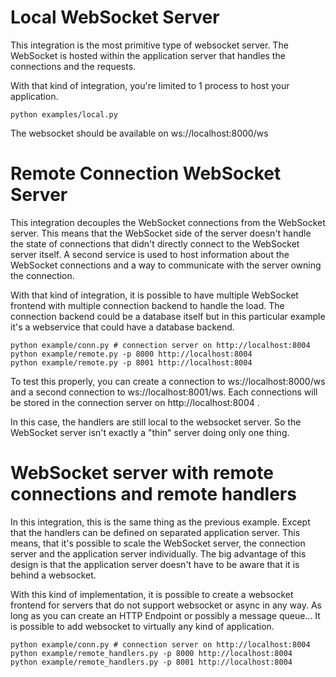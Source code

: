 # Local WebSocket Server

This integration is the most primitive type of websocket server. The WebSocket
is hosted within the application server that handles the connections and the
requests.

With that kind of integration, you're limited to 1 process to host your application.

    python examples/local.py

The websocket should be available on ws://localhost:8000/ws

# Remote Connection WebSocket Server

This integration decouples the WebSocket connections from the WebSocket server. This means
that the WebSocket side of the server doesn't handle the state of connections that didn't
directly connect to the WebSocket server itself. A second service is used to host information
about the WebSocket connections and a way to communicate with the server owning the connection.

With that kind of integration, it is possible to have multiple WebSocket frontend with multiple
connection backend to handle the load. The connection backend could be a database itself but in
this particular example it's a webservice that could have a database backend.

    python example/conn.py # connection server on http://localhost:8004
    python example/remote.py -p 8000 http://localhost:8004
    python example/remote.py -p 8001 http://localhost:8004


To test this properly, you can create a connection to ws://localhost:8000/ws and a second connection
to ws://localhost:8001/ws. Each connections will be stored in the connection server on
http://localhost:8004 .

In this case, the handlers are still local to the websocket server. So the WebSocket server isn't
exactly a "thin" server doing only one thing.

# WebSocket server with remote connections and remote handlers

In this integration, this is the same thing as the previous example. Except that the handlers can
be defined on separated application server. This means, that it's possible to scale the WebSocket
server, the connection server and the application server individually. The big
advantage of this design is that the application server doesn't have to be aware that it is behind
a websocket.

With this kind of implementation, it is possible to create a websocket frontend for servers that do
not support websocket or async in any way. As long as you can create an HTTP Endpoint or possibly 
a message queue... It is possible to add websocket to virtually any kind of application.


    python example/conn.py # connection server on http://localhost:8004
    python example/remote_handlers.py -p 8000 http://localhost:8004
    python example/remote_handlers.py -p 8001 http://localhost:8004
